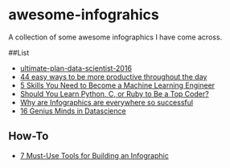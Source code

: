 # awesome-infograhics
A collection of some awesome infographics I have come across. 

##List
* [ultimate-plan-data-scientist-2016](http://i1.wp.com/www.analyticsvidhya.com/wp-content/uploads/2016/01/final-infographics.jpg)
* [44 easy ways to be more productive throughout the day](http://www.businessinsider.in/44-easy-ways-to-be-more-productive-throughout-the-day/articleshow/52000493.cms#)
* [5 Skills You Need to Become a Machine Learning Engineer](http://1onjea25cyhx3uvxgs4vu325.wpengine.netdna-cdn.com/wp-content/uploads/2016/04/ML-Graph.png)
* [Should You Learn Python, C, or Ruby to Be a Top Coder?](https://cdn-images-1.medium.com/max/800/1*quav9467xRY3zFHQ9BhVDA.jpeg)
* [Why are Infographics are everywhere so successful](http://neomam.com/interactive/13reasons/)
* [16 Genius Minds in Datascience](http://www.analyticsvidhya.com/wp-content/uploads/2016/05/genius_mind_datascience.jpg)

## How-To
* [7 Must-Use Tools for Building an Infographic ](https://www.entrepreneur.com/article/253092)
